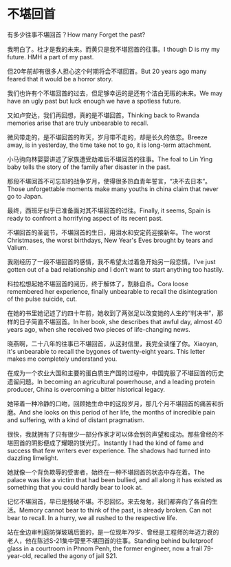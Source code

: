 # 不堪回首

<p><span class="chinese">有多少往事不堪回首？</span><span class="english">How many Forget the past?</span></p>

<p><span class="chinese">我明白了。杜才是我的未来。而黄只是我不堪回首的往事。</span><span class="english">I though D is my my future. HMH a part of my past.</span></p>

<p><span class="chinese">但20年前却有很多人担心这个时期将会不堪回首。</span><span class="english">But 20 years ago many feared that it would be a horror story.</span></p>

<p><span class="chinese">我们也许有个不堪回首的过去，但足够幸运的是还有个洁白无瑕的未来。</span><span class="english">We may have an ugly past but luck enough we have a spotless future.</span></p>

<p><span class="chinese">又如卢安达，我们再回想，真的是不堪回首。</span><span class="english">Thinking back to Rwanda memories arise that are truly unbearable to recall.</span></p>

<p><span class="chinese">微风带走的，是不堪回首的昨天，岁月带不走的，却是长久的依恋。</span><span class="english">Breeze away, is in yesterday, the time take not to go, it is long-term attachment.</span></p>

<p><span class="chinese">小马驹向林婴婴讲述了家族遭受劫难后不堪回首的往事。</span><span class="english">The foal to Lin Ying baby tells the story of the family after disaster in the past.</span></p>

<p><span class="chinese">那段不堪回首不可忘却的战争岁月，使得很多热血青年誓言，“决不去日本”。</span><span class="english">Those unforgettable moments make many youths in china claim that never go to Japan.</span></p>

<p><span class="chinese">最终，西班牙似乎已准备面对其不堪回首的过往。</span><span class="english">Finally, it seems, Spain is ready to confront a horrifying aspect of its recent past.</span></p>

<p><span class="chinese">不堪回首的圣诞节，不堪回首的生日，用泪水和安定药迎接新年。</span><span class="english">The worst Christmases, the worst birthdays, New Year's Eves brought by tears and Valium.</span></p>

<p><span class="chinese">我刚经历了一段不堪回首的感情，我不希望太过着急开始另一段恋情。</span><span class="english">I’ve just gotten out of a bad relationship and I don’t want to start anything too hastily.</span></p>

<p><span class="chinese">科拉松想起她不堪回首的阅历，终于解体了，割脉自杀。</span><span class="english">Cora loose remembered her experience, finally unbearable to recall the disintegration of the pulse suicide, cut.</span></p>

<p><span class="chinese">在她的书里她记述了约四十年前，她收到了两张足以改变她的人生的“判决书”，那样的日子简直不堪回首。</span><span class="english">In her book, she describes that awful day, almost 40 years ago, when she received two pieces of life-changing news.</span></p>

<p><span class="chinese">晓燕啊，二十八年的往事已不堪回首，从这封信里，我完全读懂了你。</span><span class="english">Xiaoyan, it's unbearable to recall the bygones of twenty-eight years. This letter makes me completely understand you.</span></p>

<p><span class="chinese">在成为一个农业大国和主要的蛋白质生产国的过程中，中国克服了不堪回首的历史遗留问题。</span><span class="english">In becoming an agricultural powerhouse, and a leading protein producer, China is overcoming a bitter historical legacy.</span></p>

<p><span class="chinese">她带着一种冷静的口吻，回顾她生命中的这段岁月，那几个月不堪回首的痛苦和折磨。</span><span class="english">And she looks on this period of her life, the months of incredible pain and suffering, with a kind of distant pragmatism.</span></p>

<p><span class="chinese">很快，我就拥有了只有很少一部分作家才可以体会到的声望和成功。那些曾经的不堪回首的阴影便成了耀眼的镁光灯。</span><span class="english">Instantly I had the kind of fame and success that few writers ever experience. The shadows had turned into dazzling limelight.</span></p>

<p><span class="chinese">她就像一个背负欺辱的受害者，始终在一种不堪回首的状态中存在着。</span><span class="english">The palace was like a victim that had been bullied, and all along it has existed as something that you could hardly bear to look at.</span></p>

<p><span class="chinese">记忆不堪回首，早已是残破不堪。不忍回忆。来去匆匆，我们都奔向了各自的生活。</span><span class="english">Memory cannot bear to think of the past, is already broken. Can not bear to recall. In a hurry, we all rushed to the respective life.</span></p>

<p><span class="chinese">站在金边审判庭防弹玻璃后面的，是一位现年79岁、曾经是工程师的年迈力衰的老人，他在陈述S-21集中营里不堪回首的往事。</span><span class="english">Standing behind bulletproof glass in a courtroom in Phnom Penh, the former engineer, now a frail 79-year-old, recalled the agony of jail S21.</span></p>

